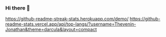 ### Hi there 👋

https://github-readme-streak-stats.herokuapp.com/demo/
https://github-readme-stats.vercel.app/api/top-langs/?username=Thevenin-Jonathan&theme=darcula&layout=compact
